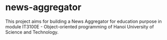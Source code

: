 # news-aggregator
This project aims for building a News Aggregator for education purpose in module IT3100E - Object-oriented programming of Hanoi University of Science and Technology.
